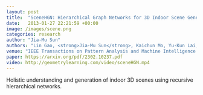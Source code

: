 ```yaml
---
layout: post
title:  "SceneHGN: Hierarchical Graph Networks for 3D Indoor Scene Generation with Fine-Grained Geometry"
date:   2013-01-27 22:21:59 +00:00
image: /images/scene.png
categories: research
author: "Jia-Mu Sun"
authors: "Lin Gao, <strong>Jia-Mu Sun</strong>, Kaichun Mo, Yu-Kun Lai, Leonidas J. Guibas, Jie Yang"
venue: "IEEE Transactions on Pattern Analysis and Machine Intelligence (IEEE TPAMI), 2023"
paper: https://arxiv.org/pdf/2302.10237.pdf
video: http://geometrylearning.com/video/sceneHGN.mp4
---
```


Holistic understanding and generation of indoor 3D scenes using recursive hierarchical networks.